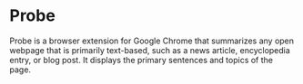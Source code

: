 # Probe
Probe is a browser extension for Google Chrome that summarizes any open webpage that is primarily text-based, such as a news article, encyclopedia entry, or blog post. It displays the primary sentences and topics of the page.
